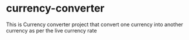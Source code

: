 # currency-converter
This is Currency converter project that convert one currency into another currency as per the live currency rate
